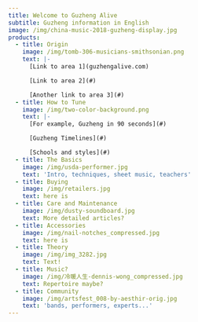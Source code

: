 ```yaml
---
title: Welcome to Guzheng Alive
subtitle: Guzheng information in English
image: /img/china-music-2018-guzheng-display.jpg
products:
  - title: Origin
    image: /img/tomb-306-musicians-smithsonian.png
    text: |-
      [Link to area 1](guzhengalive.com)

      [Link to area 2](#)

      [Another link to area 3](#)
  - title: How to Tune
    image: /img/two-color-background.png
    text: |-
      [For example, Guzheng in 90 seconds](#)

      [Guzheng Timelines](#)

      [Schools and styles](#)
  - title: The Basics
    image: /img/usda-performer.jpg
    text: 'Intro, techniques, sheet music, teachers'
  - title: Buying
    image: /img/retailers.jpg
    text: here is
  - title: Care and Maintenance
    image: /img/dusty-soundboard.jpg
    text: More detailed articles?
  - title: Accessories
    image: /img/nail-notches_compressed.jpg
    text: here is
  - title: Theory
    image: /img/img_3282.jpg
    text: Text!
  - title: Music?
    image: /img/冷暖人生-dennis-wong_compressed.jpg
    text: Repertoire maybe?
  - title: Community
    image: /img/artsfest_008-by-aesthir-orig.jpg
    text: 'bands, performers, experts...'
---
```


